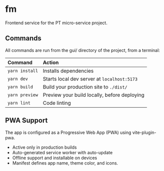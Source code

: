 # fm

Frontend service for the PT micro-service project.

## Commands

All commands are run from the gui/ directory of the project, from a terminal:

| Command        | Action                                       |
| :------------- | :------------------------------------------- |
| `yarn install` | Installs dependencies                        |
| `yarn dev`     | Starts local dev server at `localhost:5173`  |
| `yarn build`   | Build your production site to `./dist/`      |
| `yarn preview` | Preview your build locally, before deploying |
| `yarn lint`    | Code linting                                 |

## PWA Support

The app is configured as a Progressive Web App (PWA) using vite-plugin-pwa.

- Active only in production builds
- Auto-generated service worker with auto-update
- Offline support and installable on devices
- Manifest defines app name, theme color, and icons.
